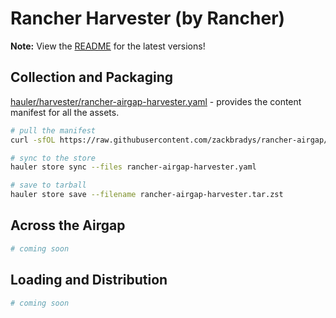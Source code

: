 # Rancher Harvester (by Rancher)

**Note:** View the [README](https://github.com/zackbradys/rancher-airgap/blob/main/README.md) for the latest versions!

## Collection and Packaging

[hauler/harvester/rancher-airgap-harvester.yaml](https://github.com/zackbradys/rancher-airgap/blob/main/hauler/harvester/rancher-airgap-harvester.yaml) - provides the content manifest for all the assets.

```bash
# pull the manifest
curl -sfOL https://raw.githubusercontent.com/zackbradys/rancher-airgap/main/hauler/harvester/rancher-airgap-harvester.yaml

# sync to the store
hauler store sync --files rancher-airgap-harvester.yaml

# save to tarball
hauler store save --filename rancher-airgap-harvester.tar.zst
```

## Across the Airgap

```bash
# coming soon
```

## Loading and Distribution

```bash
# coming soon
```
